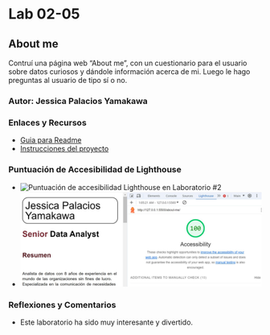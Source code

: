 # Lab 02-05
## About me
Contruí una página web “About me”, con un cuestionario para el usuario sobre datos curiosos y dándole información acerca de mi.
Luego le hago preguntas al usuario de tipo sí o no.
### Autor: Jessica Palacios Yamakawa
### Enlaces y Recursos
* [Guia para Readme](https://entertechschool.github.io/code-201-guide/curriculum/class-02/README-template.html)
* [Instrucciones del proyecto](https://entertechschool.github.io/code-201-guide/curriculum/class-02/project-setup)
### Puntuación de Accesibilidad de Lighthouse
* ![Puntuación de accesibilidad Lighthouse en Laboratorio #2](./img/lighthouse-lab02.jpg)
* ![Puntuación de accesibilidad Lighthouse en Laboratorio #5](./img/lighthouse-lab05.jpg)
### Reflexiones y Comentarios
* Este laboratorio ha sido muy interesante y divertido.
